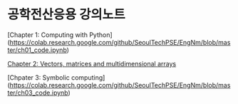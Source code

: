 # 공학전산응용 강의노트

[Chapter 1: Computing with Python]
(https://colab.research.google.com/github/SeoulTechPSE/EngNm/blob/master/ch01_code.ipynb)

[Chapter 2: Vectors, matrices and multidimensional arrays](https://colab.research.google.com/github/SeoulTechPSE/EngNm/blob/master/ch02_code.ipynb)

[Chpater 3: Symbolic computing]
(https://colab.research.google.com/github/SeoulTechPSE/EngNm/blob/master/ch03_code.ipynb)
